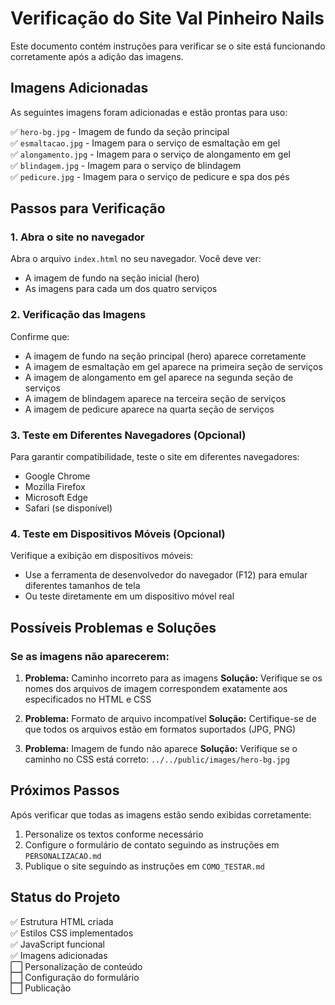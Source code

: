# Verificação do Site Val Pinheiro Nails

Este documento contém instruções para verificar se o site está funcionando corretamente após a adição das imagens.

## Imagens Adicionadas

As seguintes imagens foram adicionadas e estão prontas para uso:

✅ `hero-bg.jpg` - Imagem de fundo da seção principal  
✅ `esmaltacao.jpg` - Imagem para o serviço de esmaltação em gel  
✅ `alongamento.jpg` - Imagem para o serviço de alongamento em gel  
✅ `blindagem.jpg` - Imagem para o serviço de blindagem  
✅ `pedicure.jpg` - Imagem para o serviço de pedicure e spa dos pés  

## Passos para Verificação

### 1. Abra o site no navegador

Abra o arquivo `index.html` no seu navegador. Você deve ver:

- A imagem de fundo na seção inicial (hero)
- As imagens para cada um dos quatro serviços

### 2. Verificação das Imagens

Confirme que:

- A imagem de fundo na seção principal (hero) aparece corretamente
- A imagem de esmaltação em gel aparece na primeira seção de serviços
- A imagem de alongamento em gel aparece na segunda seção de serviços
- A imagem de blindagem aparece na terceira seção de serviços
- A imagem de pedicure aparece na quarta seção de serviços

### 3. Teste em Diferentes Navegadores (Opcional)

Para garantir compatibilidade, teste o site em diferentes navegadores:
- Google Chrome
- Mozilla Firefox
- Microsoft Edge
- Safari (se disponível)

### 4. Teste em Dispositivos Móveis (Opcional)

Verifique a exibição em dispositivos móveis:
- Use a ferramenta de desenvolvedor do navegador (F12) para emular diferentes tamanhos de tela
- Ou teste diretamente em um dispositivo móvel real

## Possíveis Problemas e Soluções

### Se as imagens não aparecerem:

1. **Problema:** Caminho incorreto para as imagens
   **Solução:** Verifique se os nomes dos arquivos de imagem correspondem exatamente aos especificados no HTML e CSS

2. **Problema:** Formato de arquivo incompatível
   **Solução:** Certifique-se de que todos os arquivos estão em formatos suportados (JPG, PNG) 

3. **Problema:** Imagem de fundo não aparece
   **Solução:** Verifique se o caminho no CSS está correto: `../../public/images/hero-bg.jpg`

## Próximos Passos

Após verificar que todas as imagens estão sendo exibidas corretamente:

1. Personalize os textos conforme necessário
2. Configure o formulário de contato seguindo as instruções em `PERSONALIZACAO.md`
3. Publique o site seguindo as instruções em `COMO_TESTAR.md`

## Status do Projeto

✅ Estrutura HTML criada  
✅ Estilos CSS implementados  
✅ JavaScript funcional  
✅ Imagens adicionadas  
⬜ Personalização de conteúdo  
⬜ Configuração do formulário  
⬜ Publicação 